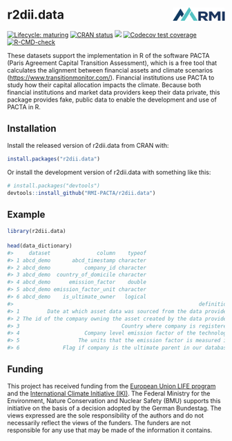 
<!-- README.md is generated from README.Rmd. Please edit that file -->

# r2dii.data <img src="man/figures/logo.png" align="right" width="120" />

<!-- badges: start -->

[![Lifecycle:
maturing](https://img.shields.io/badge/lifecycle-maturing-blue.svg)](https://lifecycle.r-lib.org/articles/stages.html)
[![CRAN
status](https://www.r-pkg.org/badges/version/r2dii.data)](https://CRAN.R-project.org/package=r2dii.data)
[![](https://cranlogs.r-pkg.org/badges/grand-total/r2dii.data)](https://CRAN.R-project.org/package=r2dii.data)
[![Codecov test
coverage](https://codecov.io/gh/RMI-PACTA/r2dii.data/branch/main/graph/badge.svg)](https://app.codecov.io/gh/RMI-PACTA/r2dii.data?branch=main)
[![R-CMD-check](https://github.com/RMI-PACTA/r2dii.data/actions/workflows/R-CMD-check.yaml/badge.svg)](https://github.com/RMI-PACTA/r2dii.data/actions/workflows/R-CMD-check.yaml)
<!-- badges: end -->

These datasets support the implementation in R of the software PACTA
(Paris Agreement Capital Transition Assessment), which is a free tool
that calculates the alignment between financial assets and climate
scenarios (<https://www.transitionmonitor.com/>). Financial institutions
use PACTA to study how their capital allocation impacts the climate.
Because both financial institutions and market data providers keep their
data private, this package provides fake, public data to enable the
development and use of PACTA in R.

## Installation

Install the released version of r2dii.data from CRAN with:

``` r
install.packages("r2dii.data")
```

Or install the development version of r2dii.data with something like
this:

``` r
# install.packages("devtools")
devtools::install_github("RMI-PACTA/r2dii.data")
```

## Example

``` r
library(r2dii.data)

head(data_dictionary)
#>     dataset               column    typeof
#> 1 abcd_demo       abcd_timestamp character
#> 2 abcd_demo           company_id character
#> 3 abcd_demo  country_of_domicile character
#> 4 abcd_demo      emission_factor    double
#> 5 abcd_demo emission_factor_unit character
#> 6 abcd_demo    is_ultimate_owner   logical
#>                                                            definition
#> 1         Date at which asset data was sourced from the data provider
#> 2 The id of the company owning the asset created by the data provider
#> 3                                 Country where company is registered
#> 4                     Company level emission factor of the technology
#> 5                   The units that the emission factor is measured in
#> 6              Flag if company is the ultimate parent in our database
```

## Funding

This project has received funding from the [European Union LIFE
program](https://wayback.archive-it.org/12090/20210412123959/https://ec.europa.eu/easme/en/)
and the [International Climate Initiative
(IKI)](https://www.international-climate-initiative.com/en/search-project/).
The Federal Ministry for the Environment, Nature Conservation and
Nuclear Safety (BMU) supports this initiative on the basis of a decision
adopted by the German Bundestag. The views expressed are the sole
responsibility of the authors and do not necessarily reflect the views
of the funders. The funders are not responsible for any use that may be
made of the information it contains.
